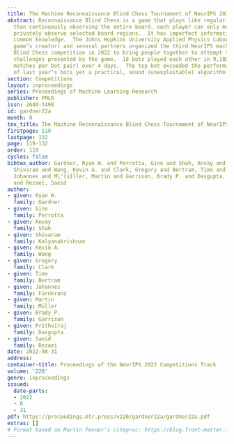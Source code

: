 ```yaml
---
title: The Machine Reconnaissance Blind Chess Tournament of NeurIPS 2022
abstract: Reconnaissance Blind Chess is a game that plays like regular chess but rather
  than continuously observing the entire board, each player can only momentarily and
  privately observe selected board regions.  It has imperfect information and little
  common knowledge.  The Johns Hopkins University Applied Physics Laboratory (the
  game’s creator) and several partners organized the third NeurIPS machine Reconnaissance
  Blind Chess competition in 2022 to bring people together to attempt to tackle research
  challenges presented by the game.  18 bots played each other in 9,180 games (60
  matches per bot pair) over 4 days.  The top bot exceeded the performance of all
  of last year’s bots yet a practical, sound (unexploitable) algorithm remains unknown.
section: Competitions
layout: inproceedings
series: Proceedings of Machine Learning Research
publisher: PMLR
issn: 2640-3498
id: gardner22a
month: 0
tex_title: The Machine Reconnaissance Blind Chess Tournament of NeurIPS 2022
firstpage: 119
lastpage: 132
page: 119-132
order: 119
cycles: false
bibtex_author: Gardner, Ryan W. and Perrotta, Gino and Shah, Anvay and Kalyanakrishnan,
  Shivaram and Wang, Kevin A. and Clark, Gregory and Bertram, Timo and F\"{u}rnkranz,
  Johannes and M\"{u}ller, Martin and Garrison, Brady P. and Dasgupta, Prithviraj
  and Rezaei, Saeid
author:
- given: Ryan W.
  family: Gardner
- given: Gino
  family: Perrotta
- given: Anvay
  family: Shah
- given: Shivaram
  family: Kalyanakrishnan
- given: Kevin A.
  family: Wang
- given: Gregory
  family: Clark
- given: Timo
  family: Bertram
- given: Johannes
  family: Fürnkranz
- given: Martin
  family: Müller
- given: Brady P.
  family: Garrison
- given: Prithviraj
  family: Dasgupta
- given: Saeid
  family: Rezaei
date: 2022-08-31
address:
container-title: Proceedings of the NeurIPS 2022 Competitions Track
volume: '220'
genre: inproceedings
issued:
  date-parts:
  - 2022
  - 8
  - 31
pdf: https://proceedings.mlr.press/v220/gardner22a/gardner22a.pdf
extras: []
# Format based on Martin Fenner's citeproc: https://blog.front-matter.io/posts/citeproc-yaml-for-bibliographies/
---
```

